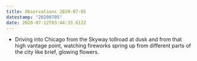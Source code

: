 ```yaml
---
title: Observations 2020-07-05
datestamp: "20200705"
date: 2020-07-12T03:44:33.612Z
---
```

- Driving into Chicago from the Skyway tollroad at dusk and from that high vantage point, watching fireworks spring up from different parts of the city like brief, glowing flowers.